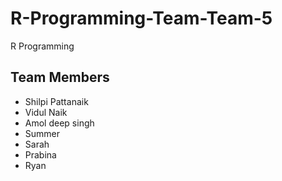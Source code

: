 # R-Programming-Team-Team-5
R Programming 

## Team Members
- Shilpi Pattanaik
- Vidul Naik
- Amol deep singh
- Summer
- Sarah
- Prabina
- Ryan
